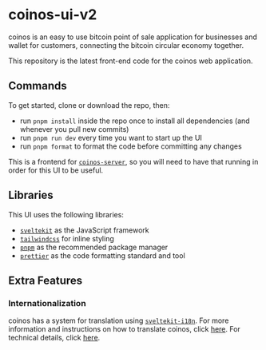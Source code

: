 # coinos-ui-v2 

coinos is an easy to use bitcoin point of sale application for businesses and wallet for customers, connecting the bitcoin circular economy together.

This repository is the latest front-end code for the coinos web application.

## Commands

To get started, clone or download the repo, then:

- run `pnpm install` inside the repo once to install all dependencies (and whenever you pull new commits)
- run `pnpm run dev` every time you want to start up the UI
- run `pnpm format` to format the code before committing any changes

This is a frontend for [`coinos-server`](https://github.com/coinos/coinos-server), so you will need to have that running in order for this UI to be useful.

## Libraries

This UI uses the following libraries:

- [`sveltekit`](https://kit.svelte.dev/) as the JavaScript framework
- [`tailwindcss`](https://tailwindcss.com/) for inline styling
- [`pnpm`](https://pnpm.io/) as the recommended package manager
- [`prettier`](https://prettier.io/) as the code formatting standard and tool

## Extra Features

### Internationalization

coinos has a system for translation using [`sveltekit-i18n`](https://www.npmjs.com/package/sveltekit-i18n). For more information and instructions on how to translate coinos, click [here](./doc/i18n.md). For technical details, click [here](./doc/i18n-technical.md).

